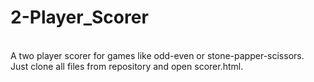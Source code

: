# 2-Player_Scorer
<br>
A two player scorer for games like odd-even or stone-papper-scissors.
<br>
Just clone all files from repository and open scorer.html.
